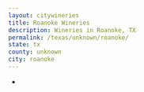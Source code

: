 ```yaml
---
layout: citywineries
title: Roanoke Wineries
description: Wineries in Roanoke, TX
permalink: /texas/unknown/roanoke/
state: tx
county: unknown
city: roanoke
---
```

-

